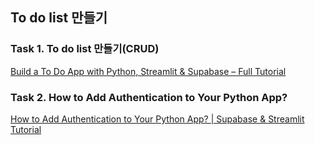 ## To do list 만들기
### Task 1. To do list 만들기(CRUD)
[Build a To Do App with Python, Streamlit & Supabase – Full Tutorial](https://www.youtube.com/watch?v=ip87CHxtoJY)

### Task 2. How to Add Authentication to Your Python App?
[How to Add Authentication to Your Python App? | Supabase & Streamlit Tutorial](https://www.youtube.com/watch?v=OJIR1pA7Ceo)

